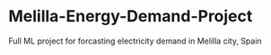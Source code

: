 # Melilla-Energy-Demand-Project
 Full ML project for forcasting electricity demand in Melilla city, Spain
